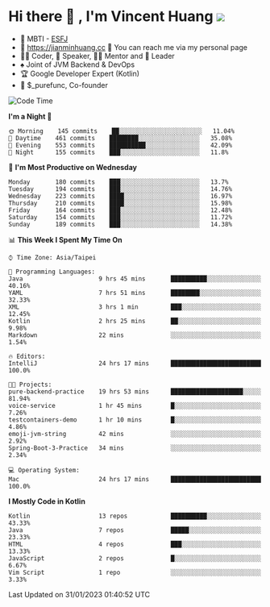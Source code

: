# Hi there 👋 , I'm Vincent Huang ![](https://komarev.com/ghpvc/?username=Jian-Min-Huang)
- 👀 MBTI - [ESFJ](https://www.16personalities.com/esfj-personality)
- 💎 https://jianminhuang.cc 🙋 You can reach me via my personal page
- 👨‍💻 Coder, 🎤 Speaker, 👨‍🏫 Mentor and 🚀 Leader
- ♠️ Joint of JVM Backend & DevOps
- 🏆 Google Developer Expert (Kotlin)
- 💼 $_purefunc, Co-founder

<!--START_SECTION:waka-->
![Code Time](http://img.shields.io/badge/Code%20Time-1%2C508%20hrs%2027%20mins-blue)

**I'm a Night 🦉** 

```text
🌞 Morning    145 commits    ██░░░░░░░░░░░░░░░░░░░░░░░   11.04% 
🌆 Daytime    461 commits    ████████░░░░░░░░░░░░░░░░░   35.08% 
🌃 Evening    553 commits    ██████████░░░░░░░░░░░░░░░   42.09% 
🌙 Night      155 commits    ███░░░░░░░░░░░░░░░░░░░░░░   11.8%

```
📅 **I'm Most Productive on Wednesday** 

```text
Monday       180 commits    ███░░░░░░░░░░░░░░░░░░░░░░   13.7% 
Tuesday      194 commits    ███░░░░░░░░░░░░░░░░░░░░░░   14.76% 
Wednesday    223 commits    ████░░░░░░░░░░░░░░░░░░░░░   16.97% 
Thursday     210 commits    ████░░░░░░░░░░░░░░░░░░░░░   15.98% 
Friday       164 commits    ███░░░░░░░░░░░░░░░░░░░░░░   12.48% 
Saturday     154 commits    ███░░░░░░░░░░░░░░░░░░░░░░   11.72% 
Sunday       189 commits    ███░░░░░░░░░░░░░░░░░░░░░░   14.38%

```


📊 **This Week I Spent My Time On** 

```text
⌚︎ Time Zone: Asia/Taipei

💬 Programming Languages: 
Java                     9 hrs 45 mins       ██████████░░░░░░░░░░░░░░░   40.16% 
YAML                     7 hrs 51 mins       ████████░░░░░░░░░░░░░░░░░   32.33% 
XML                      3 hrs 1 min         ███░░░░░░░░░░░░░░░░░░░░░░   12.45% 
Kotlin                   2 hrs 25 mins       ██░░░░░░░░░░░░░░░░░░░░░░░   9.98% 
Markdown                 22 mins             ░░░░░░░░░░░░░░░░░░░░░░░░░   1.54%

🔥 Editors: 
IntelliJ                 24 hrs 17 mins      █████████████████████████   100.0%

🐱‍💻 Projects: 
pure-backend-practice    19 hrs 53 mins      ████████████████████░░░░░   81.94% 
voice-service            1 hr 45 mins        █░░░░░░░░░░░░░░░░░░░░░░░░   7.26% 
testcontainers-demo      1 hr 10 mins        █░░░░░░░░░░░░░░░░░░░░░░░░   4.86% 
emoji-jvm-string         42 mins             ░░░░░░░░░░░░░░░░░░░░░░░░░   2.92% 
Spring-Boot-3-Practice   34 mins             ░░░░░░░░░░░░░░░░░░░░░░░░░   2.34%

💻 Operating System: 
Mac                      24 hrs 17 mins      █████████████████████████   100.0%

```

**I Mostly Code in Kotlin** 

```text
Kotlin                   13 repos            ██████████░░░░░░░░░░░░░░░   43.33% 
Java                     7 repos             █████░░░░░░░░░░░░░░░░░░░░   23.33% 
HTML                     4 repos             ███░░░░░░░░░░░░░░░░░░░░░░   13.33% 
JavaScript               2 repos             █░░░░░░░░░░░░░░░░░░░░░░░░   6.67% 
Vim Script               1 repo              ░░░░░░░░░░░░░░░░░░░░░░░░░   3.33%

```



 Last Updated on 31/01/2023 01:40:52 UTC
<!--END_SECTION:waka-->
